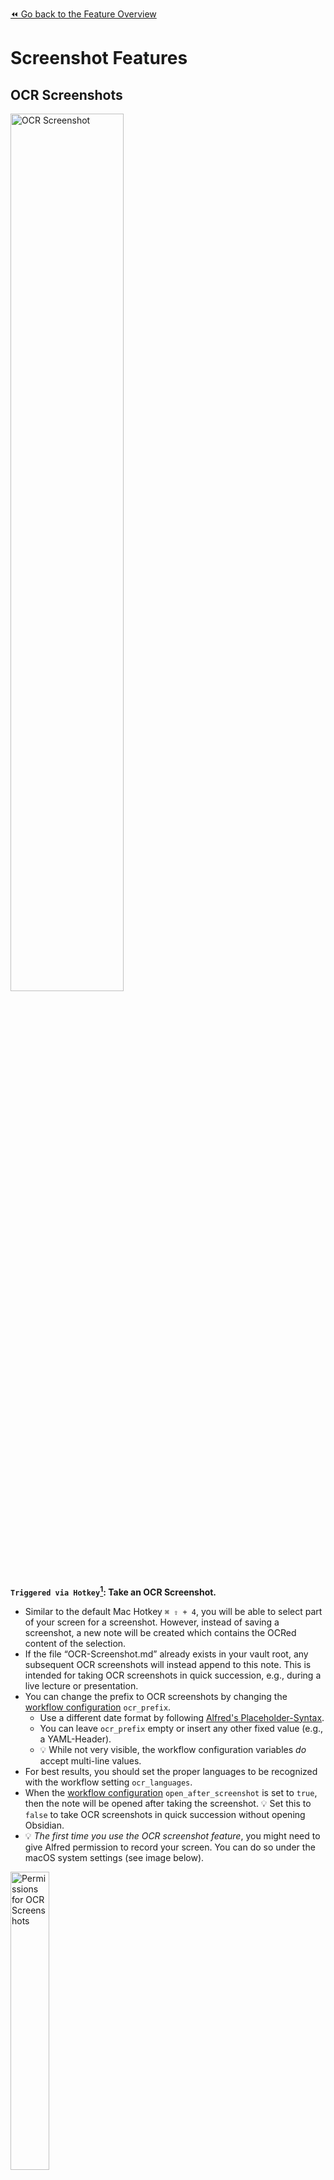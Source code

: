 [⏪ Go back to the Feature Overview](../README.md#feature-overview)

# Screenshot Features

## OCR Screenshots

<img src="https://i.imgur.com/xwdl1N5.gif" alt="OCR Screenshot" width=60% height=60%>

**`Triggered via Hotkey`[^1]: Take an OCR Screenshot.**
- Similar to the default Mac Hotkey `⌘ ⇧ + 4`, you will be able to select part of your screen for a screenshot. However, instead of saving a screenshot, a new note will be created which contains the OCRed content of the selection.
- If the file “OCR-Screenshot.md” already exists in your vault root, any subsequent OCR screenshots will instead append to this note. This is intended for taking OCR screenshots in quick succession, e.g., during a live lecture or presentation.
- You can change the prefix to OCR screenshots by changing the [workflow configuration](Workflow%20Configuration.md#Screenshot-Features) `ocr_prefix`.
	- Use a different date format by following [Alfred's Placeholder-Syntax](https://www.alfredapp.com/help/workflows/advanced/placeholders/#date-time).
	- You can leave `ocr_prefix` empty or insert any other fixed value (e.g., a YAML-Header). 
	- 💡 While not very visible, the workflow configuration variables *do* accept multi-line values.
- For best results, you should set the proper languages to be recognized with the workflow setting `ocr_languages`.
- When the [workflow configuration](Workflow%20Configuration.md#Screenshot-Features) `open_after_screenshot` is set to `true`, then the note will be opened after taking the screenshot. 💡 Set this to `false` to take OCR screenshots in quick succession without opening Obsidian.
- 💡 _The first time you use the OCR screenshot feature_, you might need to give Alfred permission to record your screen. You can do so under the macOS system settings (see image below).

<img src="https://user-images.githubusercontent.com/73286100/131231644-a800c0b0-8dc2-4ae9-bd41-c3937741b94a.png" alt="Permissions for OCR Screenshots" width=35%>

## Image Screenshot
**`Triggered via Hotkey`[^1]: Take an Image Screenshot.**
- Similar to the default Mac Hotkey `⌘ ⇧ + 4`, you will be able to select part of your screen for a screenshot. The image will be directly saved in your vault with the file name `Screenshot {date} {time}.png` and the image will be embedded (`![[image_file_name.png]]`) in the note `Images.md` in your vault root.
- The images will be saved in `{vault-path}/screenshots/` by default. You can use the [workflow configuration](Workflow%20Configuration.md#Screenshot-Features) `screenshot_path` to specify the *absolute* path of a folder in your vault where to save the images instead. 
- If the file “Images.md” already exists in your vault root, any subsequent screenshots will instead append to this note. This is intended for taking screenshots in quick succession, e.g., during a live lecture or presentation.
- When the [workflow configuration](Workflow%20Configuration.md#Screenshot-Features) `open_after_screenshot` is set to `true`, then the note will be opened after taking the screenshot. 💡 Set this to `false` to take OCR screenshots in quick succession without opening Obsidian.

[^1]: 💡 To stay in line with the other macOS keyboard shortcuts for taking screenshots, you can use something like `⌘⇧ + 1` as hotkey.
